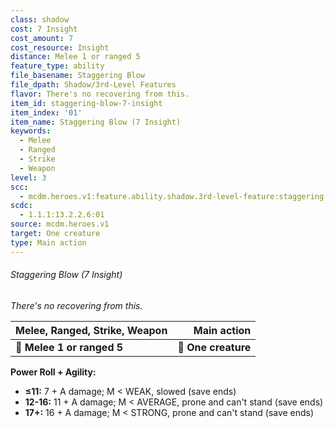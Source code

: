 ```yaml
---
class: shadow
cost: 7 Insight
cost_amount: 7
cost_resource: Insight
distance: Melee 1 or ranged 5
feature_type: ability
file_basename: Staggering Blow
file_dpath: Shadow/3rd-Level Features
flavor: There's no recovering from this.
item_id: staggering-blow-7-insight
item_index: '01'
item_name: Staggering Blow (7 Insight)
keywords:
  - Melee
  - Ranged
  - Strike
  - Weapon
level: 3
scc:
  - mcdm.heroes.v1:feature.ability.shadow.3rd-level-feature:staggering-blow-7-insight
scdc:
  - 1.1.1:13.2.2.6:01
source: mcdm.heroes.v1
target: One creature
type: Main action
---
```


###### Staggering Blow (7 Insight)

*There's no recovering from this.*

| **Melee, Ranged, Strike, Weapon** |     **Main action** |
| --------------------------------- | ------------------: |
| **📏 Melee 1 or ranged 5**        | **🎯 One creature** |

**Power Roll + Agility:**

- **≤11:** 7 + A damage; M < WEAK, slowed (save ends)
- **12-16:** 11 + A damage; M < AVERAGE, prone and can't stand (save ends)
- **17+:** 16 + A damage; M < STRONG, prone and can't stand (save ends)
